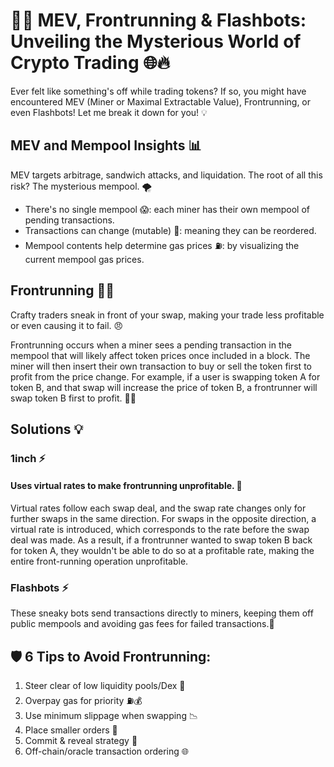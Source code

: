 # 🚀🤖 MEV, Frontrunning & Flashbots: Unveiling the Mysterious World of Crypto Trading 🌐🔥

Ever felt like something's off while trading tokens? If so, you might have encountered MEV (Miner or Maximal Extractable Value), Frontrunning, or even Flashbots! Let me break it down for you! 💡

## MEV and Mempool Insights 📊

MEV targets arbitrage, sandwich attacks, and liquidation. The root of all this risk? The mysterious mempool. 🌪️

- There's no single mempool 😱: each miner has their own mempool of pending transactions.
- Transactions can change (mutable) 🔄: meaning they can be reordered.
- Mempool contents help determine gas prices ⛽️: by visualizing the current mempool gas prices.

## Frontrunning 🏃‍♂️

Crafty traders sneak in front of your swap, making your trade less profitable or even causing it to fail. 😠

Frontrunning occurs when a miner sees a pending transaction in the mempool that will likely affect token prices once included in a block. The miner will then insert their own transaction to buy or sell the token first to profit from the price change. For example, if a user is swapping token A for token B, and that swap will increase the price of token B, a frontrunner will swap token B first to profit. 🏃💨

## Solutions 💡

  ### 1inch ⚡️ 
  #### Uses virtual rates to make frontrunning unprofitable. 🙌

  Virtual rates follow each swap deal, and the swap rate changes only for further swaps in the same direction. For swaps in the opposite direction, a virtual rate is introduced, which      corresponds to the rate before the swap deal was made. As a result, if a frontrunner wanted to swap token B back for token A, they wouldn't be able to do so at a profitable rate, making the entire front-running operation unprofitable.

  ### Flashbots ⚡️

  These sneaky bots send transactions directly to miners, keeping them off public mempools and avoiding gas fees for failed transactions.🤯

## 🛡️ 6 Tips to Avoid Frontrunning:

1. Steer clear of low liquidity pools/Dex 🌊
2. Overpay gas for priority ⛽️💰
3. Use minimum slippage when swapping 📉
4. Place smaller orders 👛
5. Commit & reveal strategy 🎯
6. Off-chain/oracle transaction ordering 🌐
